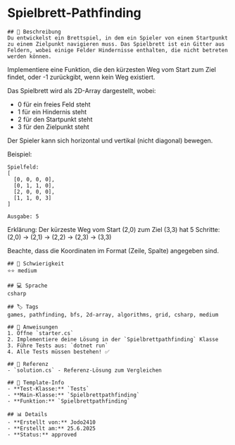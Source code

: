 # Spielbrett-Pathfinding

    ## 📝 Beschreibung
    Du entwickelst ein Brettspiel, in dem ein Spieler von einem Startpunkt zu einem Zielpunkt navigieren muss. Das Spielbrett ist ein Gitter aus Feldern, wobei einige Felder Hindernisse enthalten, die nicht betreten werden können.

Implementiere eine Funktion, die den kürzesten Weg vom Start zum Ziel findet, oder -1 zurückgibt, wenn kein Weg existiert.

Das Spielbrett wird als 2D-Array dargestellt, wobei:
- 0 für ein freies Feld steht
- 1 für ein Hindernis steht
- 2 für den Startpunkt steht
- 3 für den Zielpunkt steht

Der Spieler kann sich horizontal und vertikal (nicht diagonal) bewegen.

Beispiel:
```
Spielfeld:
[
  [0, 0, 0, 0],
  [0, 1, 1, 0],
  [2, 0, 0, 0],
  [1, 1, 0, 3]
]

Ausgabe: 5
```

Erklärung: Der kürzeste Weg vom Start (2,0) zum Ziel (3,3) hat 5 Schritte:
(2,0) -> (2,1) -> (2,2) -> (2,3) -> (3,3)

Beachte, dass die Koordinaten im Format (Zeile, Spalte) angegeben sind.

    ## 🎯 Schwierigkeit
    ⭐⭐ medium

    ## 💻 Sprache
    csharp

    ## 🏷️ Tags
    games, pathfinding, bfs, 2d-array, algorithms, grid, csharp, medium

    ## 🚀 Anweisungen
    1. Öffne `starter.cs`
    2. Implementiere deine Lösung in der `Spielbrettpathfinding` Klasse
    3. Führe Tests aus: `dotnet run`
    4. Alle Tests müssen bestehen! ✅

    ## 📖 Referenz
    - `solution.cs` - Referenz-Lösung zum Vergleichen

    ## 🔧 Template-Info
    - **Test-Klasse:** `Tests`
    - **Main-Klasse:** `Spielbrettpathfinding`
    - **Funktion:** `Spielbrettpathfinding`

    ## 📊 Details
    - **Erstellt von:** Jodo2410
    - **Erstellt am:** 25.6.2025
    - **Status:** approved

    
    